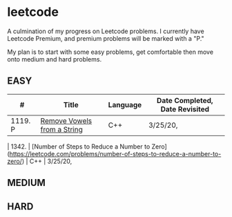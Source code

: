 # leetcode
A culmination of my progress on Leetcode problems. I currently have Leetcode Premium, and premium problems will be marked with a "P."

My plan is to start with some easy problems, get comfortable then move onto medium and hard problems. 
## EASY
| # | Title | Language | Date Completed, Date Revisited|
| --- | ----- | -------- | ---------- |
| 1119. P | [Remove Vowels from a String](https://leetcode.com/problems/remove-vowels-from-a-string/) | C++ |  3/25/20, 

| 1342. | [Number of Steps to Reduce a Number to Zero] (https://leetcode.com/problems/number-of-steps-to-reduce-a-number-to-zero/) | C++ | 3/25/20, 

 


## MEDIUM

## HARD
